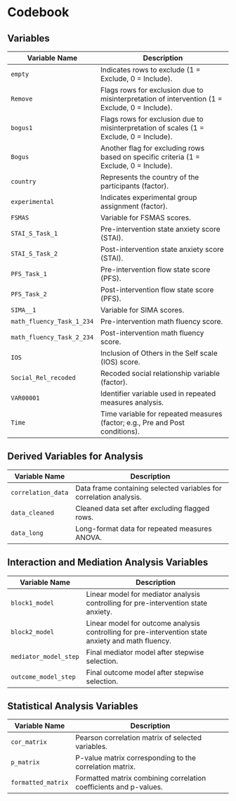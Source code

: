 # Codebook

## Variables

| **Variable Name**               | **Description**                                                                                           |
|----------------------------------|-----------------------------------------------------------------------------------------------------------|
| `empty`                         | Indicates rows to exclude (1 = Exclude, 0 = Include).                                                     |
| `Remove`                        | Flags rows for exclusion due to misinterpretation of intervention (1 = Exclude, 0 = Include).             |
| `bogus1`                        | Flags rows for exclusion due to misinterpretation of scales (1 = Exclude, 0 = Include).                   |
| `Bogus`                         | Another flag for excluding rows based on specific criteria (1 = Exclude, 0 = Include).                    |
| `country`                       | Represents the country of the participants (factor).                                                     |
| `experimental`                  | Indicates experimental group assignment (factor).                                                        |
| `FSMAS`                         | Variable for FSMAS scores.                                                                                |
| `STAI_S_Task_1`                 | Pre-intervention state anxiety score (STAI).                                                             |
| `STAI_S_Task_2`                 | Post-intervention state anxiety score (STAI).                                                            |
| `PFS_Task_1`                    | Pre-intervention flow state score (PFS).                                                                 |
| `PFS_Task_2`                    | Post-intervention flow state score (PFS).                                                                |
| `SIMA__1`                       | Variable for SIMA scores.                                                                                |
| `math_fluency_Task_1_234`       | Pre-intervention math fluency score.                                                                     |
| `math_fluency_Task_2_234`       | Post-intervention math fluency score.                                                                    |
| `IOS`                           | Inclusion of Others in the Self scale (IOS) score.                                                       |
| `Social_Rel_recoded`            | Recoded social relationship variable (factor).                                                           |
| `VAR00001`                      | Identifier variable used in repeated measures analysis.                                                  |
| `Time`                          | Time variable for repeated measures (factor; e.g., Pre and Post conditions).                             |

## Derived Variables for Analysis

| **Variable Name**               | **Description**                                                                                           |
|----------------------------------|-----------------------------------------------------------------------------------------------------------|
| `correlation_data`              | Data frame containing selected variables for correlation analysis.                                       |
| `data_cleaned`                  | Cleaned data set after excluding flagged rows.                                                           |
| `data_long`                     | Long-format data for repeated measures ANOVA.                                                           |

## Interaction and Mediation Analysis Variables

| **Variable Name**               | **Description**                                                                                           |
|----------------------------------|-----------------------------------------------------------------------------------------------------------|
| `block1_model`                  | Linear model for mediator analysis controlling for pre-intervention state anxiety.                       |
| `block2_model`                  | Linear model for outcome analysis controlling for pre-intervention state anxiety and math fluency.        |
| `mediator_model_step`           | Final mediator model after stepwise selection.                                                           |
| `outcome_model_step`            | Final outcome model after stepwise selection.                                                            |

## Statistical Analysis Variables

| **Variable Name**               | **Description**                                                                                           |
|----------------------------------|-----------------------------------------------------------------------------------------------------------|
| `cor_matrix`                    | Pearson correlation matrix of selected variables.                                                        |
| `p_matrix`                      | P-value matrix corresponding to the correlation matrix.                                                  |
| `formatted_matrix`              | Formatted matrix combining correlation coefficients and p-values.                                        |
